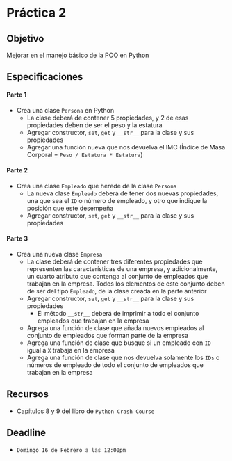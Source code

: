 # Práctica 2

## Objetivo

Mejorar en el manejo básico de la POO en Python

## Especificaciones

#### Parte 1

* Crea una clase `Persona` en Python
  * La clase deberá de contener 5 propiedades, y 2 de esas propiedades deben de ser el peso y la estatura
  * Agregar constructor, `set`, `get` y `__str__` para la clase y sus propiedades
  * Agregar una función nueva que nos devuelva el IMC (Índice de Masa Corporal = `Peso / Estatura * Estatura`)

#### Parte 2

* Crea una clase `Empleado` que herede de la clase `Persona`
  * La nueva clase `Empleado` deberá de tener dos nuevas propiedades, una que sea el `ID` o número de empleado, y otro que indique la posición que este desempeña
  * Agregar constructor, `set`, `get` y `__str__` para la clase y sus propiedades

#### Parte 3

* Crea una nueva clase `Empresa`
  * La clase deberá de contener tres diferentes propiedades que representen las características de una empresa, y adicionalmente, un cuarto atributo que contenga al conjunto de empleados que trabajan en la empresa. Todos los elementos de este conjunto deben de ser del tipo `Empleado`, de la clase creada en la parte anterior
  * Agregar constructor, `set`, `get` y `__str__` para la clase y sus propiedades
    * El método `__str__` deberá de imprimir a todo el conjunto empleados que trabajan en la empresa
  * Agrega una función de clase que añada nuevos empleados al conjunto de empleados que forman parte de la empresa
  * Agrega una función de clase que busque si un empleado con `ID` igual a `X` trabaja en la empresa
  * Agrega una función de clase que nos devuelva solamente los `IDs` o números de empleado de todo el conjunto de empleados que trabajan en la empresa

## Recursos

* Capítulos 8 y 9 del libro de `Python Crash Course`

## Deadline

* `Domingo 16 de Febrero a las 12:00pm`